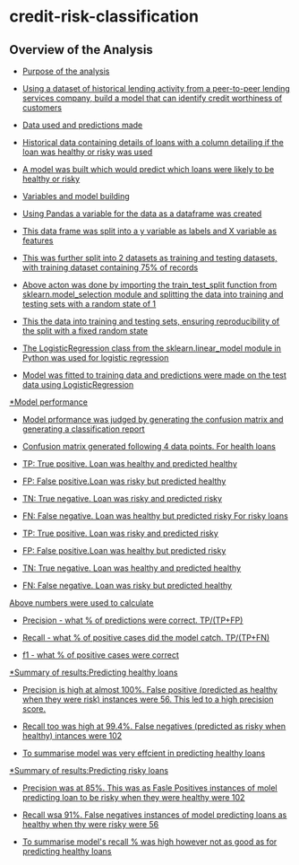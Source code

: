 # credit-risk-classification

## Overview of the Analysis

* <u>Purpose of the analysis<u>

 - Using a dataset of historical lending activity from a peer-to-peer lending services company, build a model that can identify credit worthiness of customers

* <u>Data used and predictions made<u>

 - Historical data containing details of loans with a column detailing if the loan was healthy or risky was used

  - A model was built which would predict which loans were likely to be healthy or risky

* <u>Variables and model building<u>

 - Using Pandas a variable for the data as a dataframe was created

 - This data frame was split into a y variable as labels and X variable as features

 - This was further split into 2 datasets as training and testing datasets, with training dataset containing 75% of records

 - Above acton was done by  importing the train_test_split function from sklearn.model_selection module and splitting the data into training and testing sets with a random state of 1

 - This the data into training and testing sets, ensuring reproducibility of the split with a fixed random state

 - The LogisticRegression class from the sklearn.linear_model module in Python was used for logistic regression

 - Model was fitted to training data and predictions were made on the test data using LogisticRegression

*<u>Model performance<u>

 - Model prformance was judged by generating the confusion matrix and generating a classification report

 - Confusion matrix generated following 4 data points. 
 For health loans
  - TP: True positive. Loan was healthy and predicted healthy
  - FP: False positive.Loan was risky but predicted healthy
  - TN: True negative. Loan was risky and predicted risky
  - FN: False negative. Loan was healthy but predicted risky
For risky loans
  - TP: True positive. Loan was risky and predicted risky
  - FP: False positive.Loan was healthy but predicted risky
  - TN: True negative. Loan was healthy and predicted healthy
  - FN: False negative. Loan was risky but predicted healthy

Above numbers were used to calculate 

 - Precision - what % of predictions were correct. TP/(TP+FP)

 - Recall - what % of positive cases did the model catch. TP/(TP+FN)

 - f1 - what % of positive cases were correct

*<u>Summary of results:Predicting healthy loans<u>

 - Precision is high at almost 100%. False positive (predicted as healthy when they were risk) instances were 56. This led to a high precision score.

 - Recall too was high at 99.4%. False negatives (predicted as risky when healthy) intances were 102

 - To summarise model was very effcient in predicting healthy loans

*<u>Summary of results:Predicting risky loans<u>

 - Precision was at 85%. This was as Fasle Positives instances of molel predicting loan to be risky when they were healthy were 102

 - Recall wsa 91%. False negatives instances of model predicting loans as healthy when thy were risky were 56

 - To summarise model's recall % was high however not as good as for predicting healthy loans